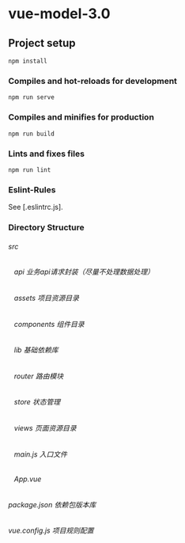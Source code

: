 # vue-model-3.0

## Project setup
```
npm install
```

### Compiles and hot-reloads for development
```
npm run serve
```

### Compiles and minifies for production
```
npm run build
```

### Lints and fixes files
```
npm run lint
```

### Eslint-Rules
See [.eslintrc.js].

### Directory Structure
###### src
  ###### &nbsp;&nbsp;&nbsp;api         业务api请求封装（尽量不处理数据处理）
  ###### &nbsp;&nbsp;&nbsp;assets      项目资源目录
  ###### &nbsp;&nbsp;&nbsp;components  组件目录
  ###### &nbsp;&nbsp;&nbsp;lib         基础依赖库
  ###### &nbsp;&nbsp;&nbsp;router      路由模块
  ###### &nbsp;&nbsp;&nbsp;store       状态管理
  ###### &nbsp;&nbsp;&nbsp;views       页面资源目录
  ###### &nbsp;&nbsp;&nbsp;main.js     入口文件
  ###### &nbsp;&nbsp;&nbsp;App.vue
###### package.json  依赖包版本库
###### vue.config.js 项目规则配置